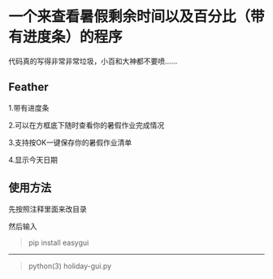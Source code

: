 # 一个来查看暑假剩余时间以及百分比（带有进度条）的程序

代码真的写得非常非常垃圾，小百和大神都不要喷......

## Feather

1.带有进度条

2.可以在方框底下随时查看你的暑假作业完成情况

3.支持按OK一键保存你的暑假作业清单

4.显示今天日期

## 使用方法

先按照注释里面来改目录

然后输入

> pip install easygui
---------------------
> python(3) holiday-gui.py

